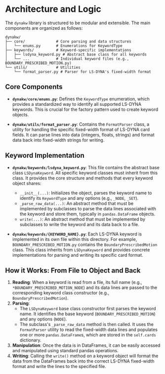 
# Architecture and Logic

The `dynakw` library is structured to be modular and extensible. The main components are organized as follows:

```
dynakw/
├── core/              # Core parsing and data structures
│   └── enums.py       # Enumerations for KeywordType
├── keywords/          # Keyword-specific implementations
│   ├── lsdyna_keyword.py # Abstract base class for all keywords
│   └── ...            # Individual keyword files (e.g., BOUNDARY_PRESCRIBED_MOTION.py)
└── utils/             # Utilities
    └── format_parser.py # Parser for LS-DYNA's fixed-width format
```

## Core Components

*   **`dynakw/core/enums.py`**: Defines the `KeywordType` enumeration, which provides a standardized way to identify all supported LS-DYNA keywords. This is crucial for the factory pattern used to create keyword objects.

*   **`dynakw/utils/format_parser.py`**: Contains the `FormatParser` class, a utility for handling the specific fixed-width format of LS-DYNA card fields. It can parse lines into data (integers, floats, strings) and format data back into fixed-width strings for writing.

## Keyword Implementation

*   **`dynakw/keywords/lsdyna_keyword.py`**: This file contains the abstract base class `LSDynaKeyword`. All specific keyword classes must inherit from this class. It provides the core structure and methods that every keyword object shares:
    *   `__init__(...)`: Initializes the object, parses the keyword name to identify its `KeywordType` and any options (e.g., `_NODE`, `_SET`).
    *   `_parse_raw_data(...)`: An abstract method that must be implemented by subclasses to parse the data lines associated with the keyword and store them, typically in `pandas.DataFrame` objects.
    *   `write(...)`: An abstract method that must be implemented by subclasses to write the keyword and its data back to a file.

*   **`dynakw/keywords/{KEYWORD_NAME}.py`**: Each LS-DYNA keyword is implemented in its own file within this directory. For example, `BOUNDARY_PRESCRIBED_MOTION.py` contains the `BoundaryPrescribedMotion` class. This class inherits from `LSDynaKeyword` and provides concrete implementations for parsing and writing its specific card format.

## How it Works: From File to Object and Back

1.  **Reading**: When a keyword is read from a file, its full name (e.g., `*BOUNDARY_PRESCRIBED_MOTION_NODE`) and its data lines are passed to the corresponding keyword class constructor (e.g., `BoundaryPrescribedMotion`).
2.  **Parsing**:
    *   The `LSDynaKeyword` base class constructor first parses the keyword name. It identifies the base keyword (`BOUNDARY_PRESCRIBED_MOTION`) and any options (`NODE`).
    *   The subclass's `_parse_raw_data` method is then called. It uses the `FormatParser` utility to read the fixed-width data lines and populates one or more `pandas.DataFrame`s, which are stored in the `self.cards` dictionary.
3.  **Manipulation**: Once the data is in DataFrames, it can be easily accessed and manipulated using standard pandas operations.
4.  **Writing**: Calling the `write()` method on a keyword object will format the data from the DataFrames back into the correct LS-DYNA fixed-width format and write the lines to the specified file.


